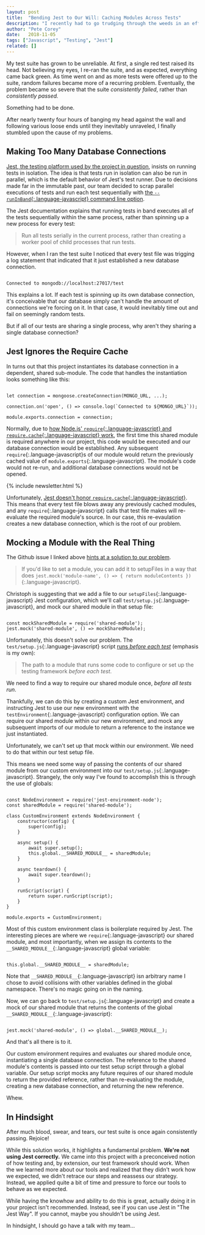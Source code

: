 ```yaml
---
layout: post
title:  "Bending Jest to Our Will: Caching Modules Across Tests"
description: "I recently had to go trudging through the weeds in an effort to make my test suite pass more reliably. It turns out that loading a module once in Jest is extremely difficult."
author: "Pete Corey"
date:   2018-11-05
tags: ["Javascript", "Testing", "Jest"]
related: []
---
```


My test suite has grown to be unreliable. At first, a single red test raised its head. Not believing my eyes, I re-ran the suite, and as expected, everything came back green. As time went on and as more tests were offered up to the suite, random failures became more of a recurring problem. Eventually, the problem became so severe that the suite _consistently failed_, rather than _consistently passed._

Something had to be done.

After nearly twenty four hours of banging my head against the wall and following various loose ends until they inevitably unraveled, I finally stumbled upon the cause of my problems.

## Making Too Many Database Connections

[Jest, the testing platform used by the project in question](https://jestjs.io/), insists on running tests in isolation. The idea is that tests run in isolation can also be run in parallel, which is the default behavior of Jest's test runner. Due to decisions made far in the immutable past, our team decided to scrap parallel executions of tests and run each test sequentially with [the `--runInBand`{:.language-javascript} command line option](https://jestjs.io/docs/en/cli.html#runinband).

The Jest documentation explains that running tests in band executes all of the tests sequentially within the same process, rather than spinning up a new process for every test:

> Run all tests serially in the current process, rather than creating a worker pool of child processes that run tests.

However, when I ran the test suite I noticed that every test file was trigging a log statement that indicated that it just established a new database connection.

<pre class='language-javascript'><code class='language-javascript'>
Connected to mongodb://localhost:27017/test
</code></pre>

This explains a lot. If each test is spinning up its own database connection, it's conceivable that our database simply can't handle the amount of connections we're forcing on it. In that case, it would inevitably time out and fail on seemingly random tests.

But if all of our tests are sharing a single process, why aren't they sharing a single database connection?

## Jest Ignores the Require Cache

In turns out that this project instantiates its database connection in a dependent, shared sub-module. The code that handles the instantiation looks something like this:

<pre class='language-javascript'><code class='language-javascript'>
let connection = mongoose.createConnection(MONGO_URL, ...);

connection.on('open', () => console.log(`Connected to ${MONGO_URL}`));

module.exports.connection = connection;
</code></pre>

Normally, due to [how Node.js' `require`{:.language-javascript} and `require.cache`{:.language-javascript} work](https://nodejs.org/api/modules.html#modules_require), the first time this shared module is required anywhere in our project, this code would be executed and our database connection would be established. Any subsequent `require`{:.language-javascript}s of our module would return the previously cached value of `module.exports`{:.language-javascript}. The module's code would not re-run, and additional database connections would not be opened.

{% include newsletter.html %}

Unfortunately, [Jest doesn't honor `require.cache`{:.language-javascript}](https://github.com/facebook/jest/issues/4940#issuecomment-346557115). This means that every test file blows away any previously cached modules, and any `require`{:.language-javascript} calls that test file makes will re-evaluate the required module's source. In our case, this re-evaulation creates a new database connection, which is the root of our problem.

## Mocking a Module with the Real Thing

The Github issue I linked above [hints at a solution to our problem](https://github.com/facebook/jest/issues/4940#issuecomment-346557115).

> If you'd like to set a module, you can add it to setupFiles in a way that does `jest.mock('module-name', () => { return moduleContents })`{:.language-javascript}.

Christoph is suggesting that we add a file to our `setupFiles`{:.language-javascript} Jest configuration, which we'll call `test/setup.js`{:.language-javascript}, and mock our shared module in that setup file:

<pre class='language-javascript'><code class='language-javascript'>
const mockSharedModule = require('shared-module');
jest.mock('shared-module', () => mockSharedModule);
</code></pre>

Unfortunately, this doesn't solve our problem. The `test/setup.js`{:.language-javascript} script [runs _before each test_](https://jestjs.io/docs/en/configuration.html#setuptestframeworkscriptfile-string) (emphasis is my own):

> The path to a module that runs some code to configure or set up the testing framework _before each test_.

We need to find a way to require our shared module once, _before all tests run_.

Thankfully, we can do this by creating a custom Jest environment, and instructing Jest to use our new environment with the `testEnvironment`{:.language-javascript} configuration option. We can require our shared module within our new environment, and mock any subsequent imports of our module to return a reference to the instance we just instantiated.

Unfortunately, we can't set up that mock within our environment. We need to do that within our test setup file.

This means we need some way of passing the contents of our shared module from our custom environment into our `test/setup.js`{:.language-javascript}. Strangely, the only way I've found to accomplish this is through the use of globals:

<pre class='language-javascript'><code class='language-javascript'>
const NodeEnvironment = require('jest-environment-node');
const sharedModule = require('shared-module');

class CustomEnvironment extends NodeEnvironment {
    constructor(config) {
        super(config);
    }

    async setup() {
        await super.setup();
        this.global.__SHARED_MODULE__ = sharedModule;
    }

    async teardown() {
        await super.teardown();
    }

    runScript(script) {
        return super.runScript(script);
    }
}

module.exports = CustomEnvironment;
</code></pre>

Most of this custom environment class is boilerplate required by Jest. The interesting pieces are where we `require`{:.language-javascript} our shared module, and most importantly, when we assign its contents to the `__SHARED_MODULE__`{:.language-javascript} global variable:

<pre class='language-javascript'><code class='language-javascript'>
this.global.__SHARED_MODULE__ = sharedModule;
</code></pre>

Note that `__SHARED_MODULE__`{:.language-javascript} isn arbitrary name I chose to avoid collisions with other variables defined in the global namespace. There's no magic going on in the naming.

Now, we can go back to `test/setup.js`{:.language-javascript} and create a mock of our shared module that returns the contents of the global `__SHARED_MODULE__`{:.language-javascript}:

<pre class='language-javascript'><code class='language-javascript'>
jest.mock('shared-module', () => global.__SHARED_MODULE__);
</code></pre>

And that's all there is to it.

Our custom environment requires and evaluates our shared module once, instantiating a single database connection. The reference to the shared module's contents is passed into our test setup script through a global variable. Our setup script mocks any future requires of our shared module to return the provided reference, rather than re-evaluating the module, creating a new database connection, and returning the new reference.

Whew.

## In Hindsight

After much blood, swear, and tears, our test suite is once again consistently passing. Rejoice!

While this solution works, it highlights a fundamental problem. __We're not using Jest correctly.__ We came into this project with a preconceived notion of how testing and, by extension, our test framework should work. When the we learned more about our tools and realized that they didn't work how we expected, we didn't retrace our steps and reassess our strategy. Instead, we applied quite a bit of time and pressure to force our tools to behave as we expected.

While having the knowhow and ability to do this is great, actually doing it in your project isn't recommended. Instead, see if you can use Jest in "The Jest Way". If you cannot, maybe you shouldn't be using Jest.

In hindsight, I should go have a talk with my team…
